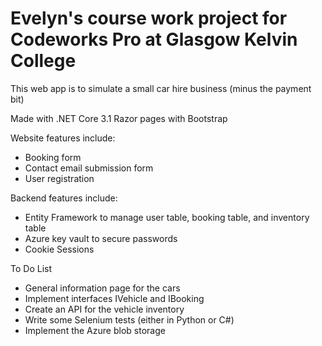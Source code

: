 # Evelyn's course work project for Codeworks Pro at Glasgow Kelvin College

This web app is to simulate a small car hire business (minus the payment bit)

Made with .NET Core 3.1 Razor pages with Bootstrap

Website features include:
* Booking form
* Contact email submission form
* User registration

Backend features include:
* Entity Framework to manage user table, booking table, and inventory table
* Azure key vault to secure passwords
* Cookie Sessions

To Do List
* General information page for the cars
* Implement interfaces IVehicle and IBooking
* Create an API for the vehicle inventory
* Write some Selenium tests (either in Python or C#)
* Implement the Azure blob storage